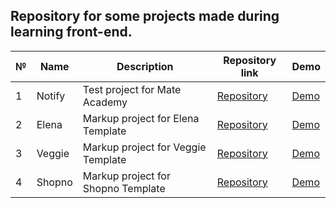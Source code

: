 Repository for some projects made during learning front-end.
---
№   | Name | Description | Repository link | Demo
--- | ---  |      ---    |        ---      | ---
1   |Notify|Test project for Mate Academy|[Repository](/notify)|[Demo](https://vladbu.github.io/m8hub/notify/)
2   |Elena|Markup project for Elena Template|[Repository](/elena)|[Demo](https://vladbu.github.io/m8hub/elena)
3   |Veggie|Markup project for Veggie Template|[Repository](/veggie)|[Demo](https://vladbu.github.io/m8hub/veggie)
4   |Shopno|Markup project for Shopno Template|[Repository](/shopno)|[Demo](https://vladbu.github.io/m8hub/shopno)